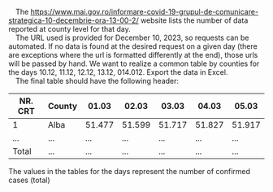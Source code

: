 &emsp;The https://www.mai.gov.ro/informare-covid-19-grupul-de-comunicare-strategica-10-decembrie-ora-13-00-2/ website lists the number of data reported at county level for that day. <br>
&emsp;The URL used is provided for December 10, 2023, so requests can be automated. If no data is found at the desired request on a given day (there are exceptions where the url is formatted differently at the end), those urls will be passed by hand. We want to realize a common table by counties for the days 10.12, 11.12, 12.12, 13.12, 014.012. Export the data in Excel.<br>
&emsp;The final table should have the following header:<br>

NR. CRT | County | 01.03 | 02.03 | 03.03 | 04.03 | 05.03 |
--- | --- | --- | --- | --- | --- | --- |
1 | Alba | 51.477 | 51.599 | 51.717 | 51.827 | 51.917 |
... | ... | ... | ... | ... | ... | ... |
Total | ... | ... | ... | ... | ... | ... | ... | ... |  

The values in the tables for the days represent the number of confirmed cases (total) 
